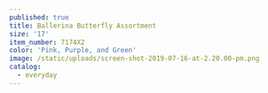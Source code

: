 ```yaml
---
published: true
title: Ballerina Butterfly Assortment
size: '17'
item_number: 7174X2
color: 'Pink, Purple, and Green'
image: /static/uploads/screen-shot-2019-07-16-at-2.20.00-pm.png
catalog:
  - everyday
---
```


